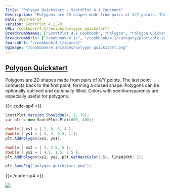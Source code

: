 ```yaml
---
Title: "Polygon Quickstart - ScottPlot 4.1 Cookbook"
Description: "Polygons are 2D shapes made from pairs of X/Y points. The last point connects back to the first point, forming a closed shape. Polygons can be optionally outlined and optionally filled. Colors with semitransparency are especially useful for polygons."
Date: 2024-01-14
Version: ScottPlot 4.1.70
URL: /cookbook/4.1/recipes/polygon_quickstart/
BreadcrumbNames: ["ScottPlot 4.1 Cookbook", "Polygon", "Polygon Quickstart"]
BreadcrumbUrls: ["/cookbook/4.1/", "/cookbook/4.1/category/plottable-polygon", "/cookbook/4.1/recipes/polygon_quickstart/"]
SearchUrl: "/cookbook/4.1/search/"
OgImage: "/cookbook/4.1/images/polygon_quickstart.png"
---
```


<h2><a id='polygon-quickstart' href='/cookbook/4.1/recipes/polygon_quickstart/'>Polygon Quickstart</a></h2>

Polygons are 2D shapes made from pairs of X/Y points. The last point connects back to the first point, forming a closed shape. Polygons can be optionally outlined and optionally filled. Colors with semitransparency are especially useful for polygons.

{{< code-sp4 >}}

```cs
ScottPlot.Version.ShouldBe(4, 1, 70);
var plt = new ScottPlot.Plot(600, 400);

double[] xs1 = { 2, 8, 6, 4 };
double[] ys1 = { 3, 4, 0.5, 1 };
plt.AddPolygon(xs1, ys1);

double[] xs2 = { 3, 2.5, 5 };
double[] ys2 = { 4.5, 1.5, 2.5 };
plt.AddPolygon(xs2, ys2, plt.GetNextColor(.5), lineWidth: 2);

plt.SaveFig("polygon_quickstart.png");
```

{{< /code-sp4 >}}

<img src='../../images/polygon_quickstart.png' class='d-block mx-auto my-5' />


